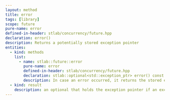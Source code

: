 ```yaml
---
layout: method
title: error
tags: [library]
scope: future
pure-name: error
defined-in-header: stlab/concurrency/future.hpp 
declaration: error()
description: Returns a potentially stored exception pointer
entities:
  - kind: methods
    list:
      - name: stlab::future::error
        pure-name: error
        defined-in-header: stlab/concurrency/future.hpp 
        declaration: stlab::optional<std::exception_ptr> error() const
        description: In case an error occurred, it returns the stored exception pointer.
  - kind: result
    description: an optional that holds the exception pointer if an exception has occurred.
---
```

